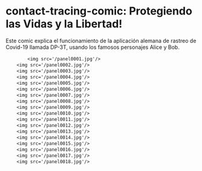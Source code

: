 # contact-tracing-comic: Protegiendo las Vidas y la Libertad!

Este comic explica el funcionamiento de la aplicación alemana de rastreo de Covid-19 llamada DP-3T, usando los famosos personajes Alice y Bob. 

    		<img src='/panel0001.jpg'/>
		<img src='/panel0002.jpg'/>
		<img src='/panel0003.jpg'/>
		<img src='/panel0004.jpg'/>
		<img src='/panel0005.jpg'/>
		<img src='/panel0006.jpg'/>
		<img src='/panel0007.jpg'/>
		<img src='/panel0008.jpg'/>
		<img src='/panel0009.jpg'/>
		<img src='/panel0010.jpg'/>
		<img src='/panel0011.jpg'/>
		<img src='/panel0012.jpg'/>
		<img src='/panel0013.jpg'/>
		<img src='/panel0014.jpg'/>
		<img src='/panel0015.jpg'/>
		<img src='/panel0016.jpg'/>
		<img src='/panel0017.jpg'/>
		<img src='/panel0018.jpg'/>
